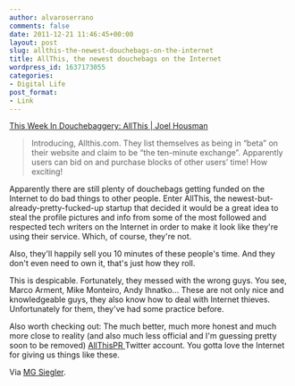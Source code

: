 ```yaml
---
author: alvaroserrano
comments: false
date: 2011-12-21 11:46:45+00:00
layout: post
slug: allthis-the-newest-douchebags-on-the-internet
title: AllThis, the newest douchebags on the Internet
wordpress_id: 1637173055
categories:
- Digital Life
post_format:
- Link
---
```


[This Week In Douchebaggery: AllThis | Joel Housman](http://joelhousman.com/2011/12/19/this-week-in-douchebaggery-allthis-com/)


<blockquote>Introducing, Allthis.com. They list themselves as being in “beta” on their website and claim to be “the ten-minute exchange”. Apparently users can bid on and purchase blocks of other users’ time! How exciting!</blockquote>


Apparently there are still plenty of douchebags getting funded on the Internet to do bad things to other people. Enter AllThis, the newest-but-already-pretty-fucked-up startup that decided it would be a great idea to steal the profile pictures and info from some of the most followed and respected tech writers on the Internet in order to make it look like they're using their service. Which, of course, they're not.

Also, they'll happily sell you 10 minutes of these people's time. And they don't even need to own it, that's just how they roll.

This is despicable. Fortunately, they messed with the wrong guys. You see, Marco Arment, Mike Monteiro, Andy Ihnatko... These are not only nice and knowledgeable guys, they also know how to deal with Internet thieves. Unfortunately for them, they've had some practice before.

Also worth checking out: The much better, much more honest and much more close to reality (and also much less official and I'm guessing pretty soon to be removed) [AllThisPR ](https://twitter.com/allthisPR)Twitter account. You gotta love the Internet for giving us things like these.

Via [MG Siegler](http://parislemon.com/post/14520709103/this-week-in-douchebaggery-allthis).
